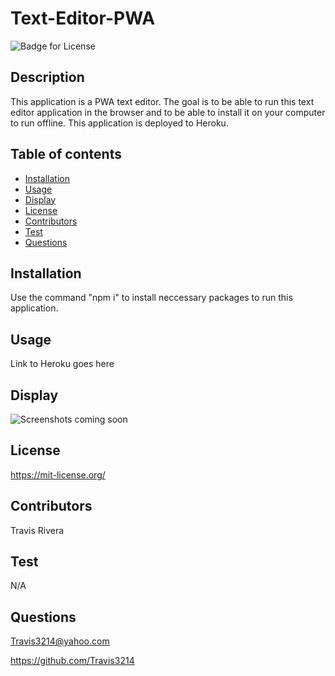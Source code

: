 # Text-Editor-PWA
  ![Badge for License](https://shields.io/badge/license-MIT-blue.svg)

## Description
 This application is a PWA text editor. The goal is to be able to run this text editor application in the browser and to be able to install it on your computer to run offline. This application is deployed to Heroku.

## Table of contents
  * [Installation](#installation)
  * [Usage](#usage)
  * [Display](#display)
  * [License](#license)
  * [Contributors](#contributors)
  * [Test](#test)
  * [Questions](#questions)

## Installation
  Use the command "npm i" to install neccessary packages to run this application.

## Usage
  Link to Heroku goes here

## Display
  ![Screenshots coming soon](link)

## License
  https://mit-license.org/

## Contributors
  Travis Rivera

## Test
  N/A

## Questions
  Travis3214@yahoo.com

  https://github.com/Travis3214